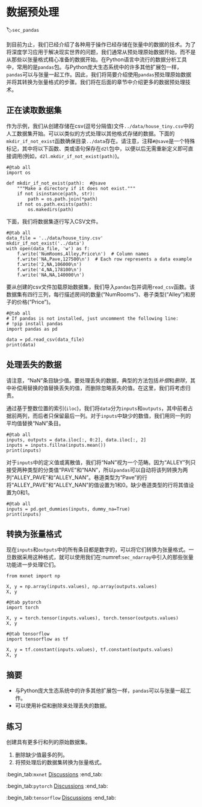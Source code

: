 # 数据预处理
:label:`sec_pandas`

到目前为止，我们已经介绍了各种用于操作已经存储在张量中的数据的技术。为了将深度学习应用于解决现实世界的问题，我们通常从预处理原始数据开始，而不是从那些以张量格式精心准备的数据开始。在Python语言中流行的数据分析工具中，常用的是`pandas`包。与Python庞大生态系统中的许多其他扩展包一样，`pandas`可以与张量一起工作。因此，我们将简要介绍使用`pandas`预处理原始数据并将其转换为张量格式的步骤。我们将在后面的章节中介绍更多的数据预处理技术。

## 正在读取数据集

作为示例，我们从创建存储在csv(逗号分隔值)文件`../data/house_tiny.csv`中的人工数据集开始。可以以类似的方式处理以其他格式存储的数据。下面的`mkdir_if_not_exist`函数确保目录`../data`存在。请注意，注释`#@save`是一个特殊标记，其中将以下函数、类或语句保存在`d2l`包中，以便以后无需重新定义即可直接调用(例如，`d2l.mkdir_if_not_exist(path)`)。

```{.python .input}
#@tab all
import os

def mkdir_if_not_exist(path):  #@save
    """Make a directory if it does not exist."""
    if not isinstance(path, str):
        path = os.path.join(*path)
    if not os.path.exists(path):
        os.makedirs(path)
```

下面，我们将数据集逐行写入CSV文件。

```{.python .input}
#@tab all
data_file = '../data/house_tiny.csv'
mkdir_if_not_exist('../data')
with open(data_file, 'w') as f:
    f.write('NumRooms,Alley,Price\n')  # Column names
    f.write('NA,Pave,127500\n')  # Each row represents a data example
    f.write('2,NA,106000\n')
    f.write('4,NA,178100\n')
    f.write('NA,NA,140000\n')
```

要从创建的csv文件加载原始数据集，我们导入`pandas`包并调用`read_csv`函数。该数据集有四行三列，每行描述房间的数量(“NumRooms”)、巷子类型(“Alley”)和房子的价格(“Price”)。

```{.python .input}
#@tab all
# If pandas is not installed, just uncomment the following line:
# !pip install pandas
import pandas as pd

data = pd.read_csv(data_file)
print(data)
```

## 处理丢失的数据

请注意，“NaN”条目缺少值。要处理丢失的数据，典型的方法包括*补偿*和*删除*，其中补偿用替换的值替换丢失的值，而删除忽略丢失的值。在这里，我们将考虑归责。

通过基于整数位置的索引(`iloc`)，我们将`data`分为`inputs`和`outputs`，其中前者占据前两列，而后者只保留最后一列。对于`inputs`中缺少的数值，我们用同一列的平均值替换“NaN”条目。

```{.python .input}
#@tab all
inputs, outputs = data.iloc[:, 0:2], data.iloc[:, 2]
inputs = inputs.fillna(inputs.mean())
print(inputs)
```

对于`inputs`中的定义值或离散值，我们将“NaN”视为一个范畴。因为“ALLEY”列只接受两种类型的分类值“PAVE”和“NAN”，所以`pandas`可以自动将该列转换为两列“ALLEY_PAVE”和“ALLEY_NAN”。巷道类型为“Pave”的行将“ALLEY_PAVE”和“ALLEY_NAN”的值设置为1和0。缺少巷道类型的行将其值设置为0和1。

```{.python .input}
#@tab all
inputs = pd.get_dummies(inputs, dummy_na=True)
print(inputs)
```

## 转换为张量格式

现在`inputs`和`outputs`中的所有条目都是数字的，可以将它们转换为张量格式。一旦数据采用这种格式，就可以使用我们在:numref:`sec_ndarray`中引入的那些张量功能进一步处理它们。

```{.python .input}
from mxnet import np

X, y = np.array(inputs.values), np.array(outputs.values)
X, y
```

```{.python .input}
#@tab pytorch
import torch

X, y = torch.tensor(inputs.values), torch.tensor(outputs.values)
X, y
```

```{.python .input}
#@tab tensorflow
import tensorflow as tf

X, y = tf.constant(inputs.values), tf.constant(outputs.values)
X, y
```

## 摘要

* 与Python庞大生态系统中的许多其他扩展包一样，`pandas`可以与张量一起工作。
* 可以使用补偿和删除来处理丢失的数据。

## 练习

创建具有更多行和列的原始数据集。

1. 删除缺少值最多的列。
2. 将预处理后的数据集转换为张量格式。

:begin_tab:`mxnet`
[Discussions](https://discuss.d2l.ai/t/28)
:end_tab:

:begin_tab:`pytorch`
[Discussions](https://discuss.d2l.ai/t/29)
:end_tab:

:begin_tab:`tensorflow`
[Discussions](https://discuss.d2l.ai/t/195)
:end_tab:

